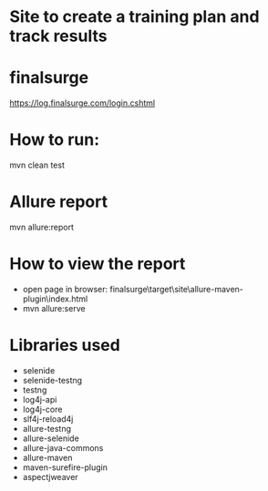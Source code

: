 # Site to create a training plan and track results
# finalsurge
https://log.finalsurge.com/login.cshtml

# How to run:

mvn clean test

# Allure report

mvn allure:report

# How to view the report
- open page in browser:
 finalsurge\target\site\allure-maven-plugin\index.html
- mvn allure:serve
# Libraries used

- selenide
- selenide-testng
- testng
- log4j-api
- log4j-core
- slf4j-reload4j
- allure-testng
- allure-selenide
- allure-java-commons
- allure-maven
- maven-surefire-plugin
- aspectjweaver